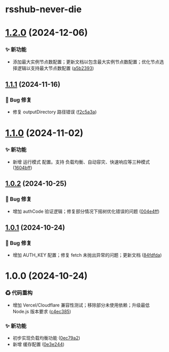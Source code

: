 # rsshub-never-die

# [1.2.0](https://github.com/CaoMeiYouRen/rsshub-never-die/compare/v1.1.1...v1.2.0) (2024-12-06)


### ✨ 新功能

* 添加最大实例节点数配置；更新文档以包含最大实例节点数配置；优化节点选择逻辑以支持最大节点数配置 ([a5b2393](https://github.com/CaoMeiYouRen/rsshub-never-die/commit/a5b2393))

## [1.1.1](https://github.com/CaoMeiYouRen/rsshub-never-die/compare/v1.1.0...v1.1.1) (2024-11-16)


### 🐛 Bug 修复

* 修复 outputDirectory 路径错误 ([f2c5a3a](https://github.com/CaoMeiYouRen/rsshub-never-die/commit/f2c5a3a))

# [1.1.0](https://github.com/CaoMeiYouRen/rsshub-never-die/compare/v1.0.2...v1.1.0) (2024-11-02)


### ✨ 新功能

* 新增 运行模式 配置。支持 负载均衡、自动容灾、快速响应等三种模式 ([1604bff](https://github.com/CaoMeiYouRen/rsshub-never-die/commit/1604bff))

## [1.0.2](https://github.com/CaoMeiYouRen/rsshub-never-die/compare/v1.0.1...v1.0.2) (2024-10-25)


### 🐛 Bug 修复

* 增加 authCode 验证逻辑；修复部分情况下摇树优化错误的问题 ([004e4ff](https://github.com/CaoMeiYouRen/rsshub-never-die/commit/004e4ff))

## [1.0.1](https://github.com/CaoMeiYouRen/rsshub-never-die/compare/v1.0.0...v1.0.1) (2024-10-24)


### 🐛 Bug 修复

* 增加 AUTH_KEY 配置；修复 fetch 未抛出异常的问题；更新文档 ([84fdfda](https://github.com/CaoMeiYouRen/rsshub-never-die/commit/84fdfda))

# 1.0.0 (2024-10-24)


### ♻ 代码重构

* 增加 Vercel/Cloudflare 兼容性测试；移除部分未使用依赖；升级最低 Node.js 版本要求 ([c4ec385](https://github.com/CaoMeiYouRen/rsshub-never-die/commit/c4ec385))


### ✨ 新功能

* 初步实现负载均衡功能 ([0ec79a2](https://github.com/CaoMeiYouRen/rsshub-never-die/commit/0ec79a2))
* 新增 缓存配置 ([0e3e244](https://github.com/CaoMeiYouRen/rsshub-never-die/commit/0e3e244))
